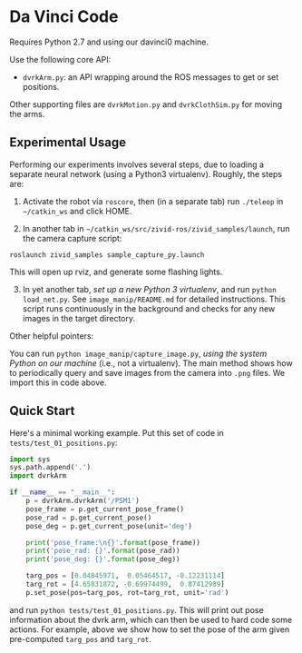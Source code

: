 # Da Vinci Code

Requires Python 2.7 and using our davinci0 machine.

Use the following core API:

- `dvrkArm.py`: an API wrapping around the ROS messages to get or set positions.

Other supporting files are `dvrkMotion.py` and `dvrkClothSim.py` for moving the
arms.

## Experimental Usage

Performing our experiments involves several steps, due to loading a separate
neural network (using a Python3 virtualenv). Roughly, the steps are:

1. Activate the robot via `roscore`, then (in a separate tab) run `./teleop` in
`~/catkin_ws` and click HOME.

2. In another tab in `~/catkin_ws/src/zivid-ros/zivid_samples/launch`, run the
camera capture script:

```
roslaunch zivid_samples sample_capture_py.launch 
```

This will open up rviz, and generate some flashing lights.

3. In yet another tab, *set up a new Python 3 virtualenv*, and run `python
load_net.py`. See `image_manip/README.md` for detailed instructions.  This
script runs continuously in the background and checks for any new images in the
target directory.


Other helpful pointers:

You can run `python image_manip/capture_image.py`, *using the system Python on
our machine* (i.e., not a virtualenv). The main method shows how to periodically
query and save images from the camera into `.png` files.  We import this in code
above.



## Quick Start

Here's a minimal working example. Put this set of code in `tests/test_01_positions.py`:

```python
import sys
sys.path.append('.')
import dvrkArm

if __name__ == "__main__":
    p = dvrkArm.dvrkArm('/PSM1')
    pose_frame = p.get_current_pose_frame()
    pose_rad = p.get_current_pose()
    pose_deg = p.get_current_pose(unit='deg')

    print('pose_frame:\n{}'.format(pose_frame))
    print('pose_rad: {}'.format(pose_rad))
    print('pose_deg: {}'.format(pose_deg))

    targ_pos = [0.04845971,  0.05464517, -0.12231114]
    targ_rot = [4.65831872, -0.69974499,  0.87412989]
    p.set_pose(pos=targ_pos, rot=targ_rot, unit='rad')
```

and run `python tests/test_01_positions.py`. This will print out pose
information about the dvrk arm, which can then be used to hard code some
actions. For example, above we show how to set the pose of the arm given
pre-computed `targ_pos` and `targ_rot`.


